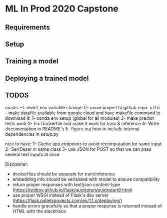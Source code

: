# ML In Prod 2020 Capstone

## Requirements


## Setup


## Training a model


## Deploying a trained model



## TODOS

musts:
-1: revert env variable change:
0- move project to github repo: x
0.5 - make datafile available from google cloud and have makefile command to download it:
1- conda env setup (global for all modules)
2- make predict tests work
3- Fix Dockerfile and make it work for train & inference
4- Write documentation in README's
5- figure out how to include internal dependencies in setup.py


nice to have:
1- Cache app endpoints to avoid recomputation for same input
2- Ser/Deser in same class
3- use JSON for POST so that we can pass several text inputs at once


Disclaimer:
- dockerfiles should be separate for train/inference
- embedding info should be serialized with model to ensure compatibility
- return proper responses with text/json content-type (https://tedboy.github.io/flask/quickstart/quickstart9.html)
- use proper WSGI instead of Flask's dev server (https://flask.palletsprojects.com/en/1.1.x/deploying/) 
- handle errors gracefully so that a proper response is returned instead of HTML with the stacktrace
